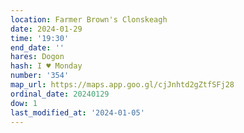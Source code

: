 ```yaml
---
location: Farmer Brown's Clonskeagh
date: 2024-01-29
time: '19:30'
end_date: ''
hares: Dogon
hash: I ♥ Monday
number: '354'
map_url: https://maps.app.goo.gl/cjJnhtd2gZtfSFj28
ordinal_date: 20240129
dow: 1
last_modified_at: '2024-01-05'
---
```


